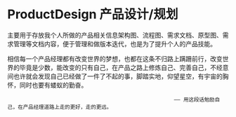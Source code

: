 # ProductDesign 产品设计/规划
主要用于存放我个人所做的产品相关信息架构图、流程图、需求文档、原型图、需求管理等文档内容，便于管理和做版本迭代，也是为了提升个人的产品技能。


相信每一个产品经理都有改变世界的梦想，也都在这条不归路上蹒跚前行，改变世界的毕竟是少数，能改变的只有自己，在产品之路上修炼自己、完善自己，不经意间也许就会发现自己已经做了一件了不起的事，脚踏实地，仰望星空，有宇宙的胸怀，同时也要有蝼蚁的勤奋。 

                                                         —— 用这段话勉励自己，在产品经理道路上走的更好，走的更远。

